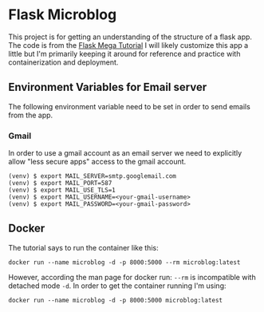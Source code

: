 # Flask Microblog

This project is for getting an understanding of the structure of a flask app.
The code is from the [Flask Mega Tutorial](http://blog.miguelgirnberg.com)
I will likely customize this app a little but I'm primarily keeping it around for reference and practice with containerization and deployment.


## Environment Variables for Email server

The following environment variable need to be set in order to send emails from the app.

### Gmail
In order to use a gmail account as an email server we need to explicitly allow "less secure apps" access to the gmail account.

```
(venv) $ export MAIL_SERVER=smtp.googlemail.com
(venv) $ export MAIL_PORT=587
(venv) $ export MAIL_USE_TLS=1
(venv) $ export MAIL_USERNAME=<your-gmail-username>
(venv) $ export MAIL_PASSWORD=<your-gmail-password>
```

## Docker

The tutorial says to run the container like this:
```
docker run --name microblog -d -p 8000:5000 --rm microblog:latest
```
However, according the man page for docker run: `--rm` 
is incompatible with detached mode `-d`. 
In order to get the container running I'm using:
```
docker run --name microblog -d -p 8000:5000 microblog:latest
```